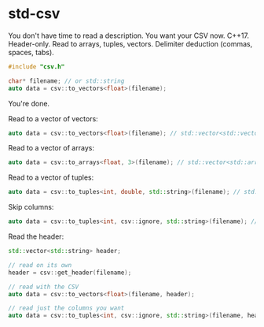 # std-csv
You don't have time to read a description. You want your CSV now. C++17. Header-only. Read to arrays, tuples, vectors. Delimiter deduction (commas, spaces, tabs).

```cpp
#include "csv.h"

char* filename; // or std::string
auto data = csv::to_vectors<float>(filename);
```
You're done.

Read to a vector of vectors:
```cpp
auto data = csv::to_vectors<float>(filename); // std::vector<std::vector<float>>
```

Read to a vector of arrays:
```cpp
auto data = csv::to_arrays<float, 3>(filename); // std::vector<std::array<float, 3>>
```

Read to a vector of tuples:
```cpp
auto data = csv::to_tuples<int, double, std::string>(filename); // std::vector<std::tuple<int, double, std::string>>
```

Skip columns:
```cpp
auto data = csv::to_tuples<int, csv::ignore, std::string>(filename); // std::vector<std::tuple<int, std::string>>
```

Read the header:
```cpp
std::vector<std::string> header;

// read on its own
header = csv::get_header(filename);

// read with the CSV
auto data = csv::to_vectors<float>(filename, header);

// read just the columns you want
auto data = csv::to_tuples<int, csv::ignore, std::string>(filename, header);
```
